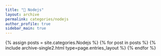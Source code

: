 ```yaml
---
title: "🥝 Nodejs"
layout: archive
permalink: categories/nodejs
author_profile: true
sidebar_main: true
---
```


{% assign posts = site.categories.Nodejs %}
{% for post in posts %} {% include archive-single2.html type=page.entries_layout %} {% endfor %}